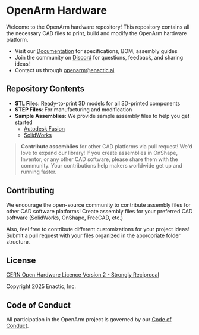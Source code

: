 # OpenArm Hardware

Welcome to the OpenArm hardware repository! This repository contains all the necessary CAD files to print, build and modify the OpenArm hardware platform.

- Visit our [Documentation](https://docs.openarm.dev/hardware/) for specifications, BOM, assembly guides
- Join the community on [Discord](https://discord.gg/tpnKxHuJY3) for questions, feedback, and sharing ideas!
- Contact us through <openarm@enactic.ai>

## Repository Contents

- **STL Files**: Ready-to-print 3D models for all 3D-printed components
- **STEP Files**: For manufacturing and modification
- **Sample Assemblies**: We provide sample assembly files to help you get started
  - [Autodesk Fusion](https://a360.co/4kUyEb5)
  - [SolidWorks](https://github.com/enactic/openarm_hardware/tree/main/SolidWorks)
> **Contribute assemblies** for other CAD platforms via pull request! We'd love to expand our library! If you create assemblies in OnShape, Inventor, or any other CAD software, please share them with the community. Your contributions help makers worldwide get up and running faster.

## Contributing

We encourage the open-source community to contribute assembly files for other CAD software platforms! Create assembly files for your preferred CAD software (SolidWorks, OnShape, FreeCAD, etc.)

Also, feel free to contribute different customizations for your project ideas!
Submit a pull request with your files organized in the appropriate folder structure.

## License

[CERN Open Hardware Licence Version 2 - Strongly Reciprocal](LICENSE.txt)

Copyright 2025 Enactic, Inc.

## Code of Conduct

All participation in the OpenArm project is governed by our [Code of Conduct](CODE_OF_CONDUCT.md).
